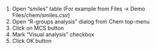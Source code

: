 1. Open “smiles” table (For example from Files -> Demo Files/chem/smiles.csv)
2. Open “R-groups analysis” dialog from Chem top-menu
3. Click on MCS button
4. Mark “Visual analysis” checkbox
5. Click OK button